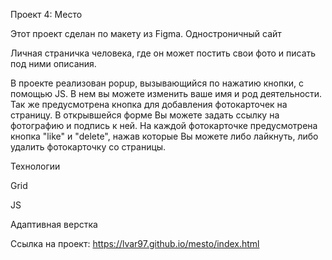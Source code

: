 Проект 4: Место

Этот проект сделан по макету из Figma. Одностроничный сайт

Личная страничка человека, где он может постить свои фото и писать под ними описания.

В проекте реализован popup, вызывающийся по нажатию кнопки, с помощью JS. В нем вы можете изменить ваше имя и род деятельности. Так же предусмотрена кнопка для добавления фотокарточек на страницу. В открывшейся форме Вы можете задать ссылку на фотографию и подпись к ней. На каждой фотокарточке предусмотрена кнопка "like" и "delete", нажав которые Вы можете либо лайкнуть, либо удалить фотокарточку со страницы.

Технологии

Grid

JS

Адаптивная верстка

Ссылка на проект: https://lvar97.github.io/mesto/index.html

